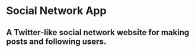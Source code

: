 # Social Network App
## A Twitter-like social network website for making posts and following users.
